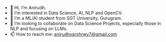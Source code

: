 - 👋 Hi, I’m Anirudh.
- 👀 I’m interested in Data Science, AI, NLP and OpenCV.
- 🌱 I’m a ML/AI student from SGT University, Gurugram.
- 💞️ I’m looking to collaborate on Data Science Projects, especially those in NLP and focusing on LLMs.
- 📫 How to reach me: anirudhvarshney7@gmail.com
